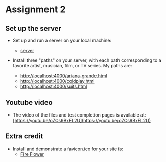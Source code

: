 # Assignment 2

## Set up the server

* Set up and run a server on your local machine:
    * [server](app.js)

* Install three "paths" on your server, with each path corresponding to a favorite artist, musician, film, or TV series. My paths are:
  * [http://localhost:4000/ariana-grande.html](ariana-grande.html)
  * [http://localhost:4000/coldplay.html](coldplay.html)
  * [http://localhost:4000/suits.html](suits.html)

## Youtube video

* The video of the files and test completion pages is available at: [https://youtu.be/oZCs9BxFL2U](https://youtu.be/oZCs9BxFL2U)

## Extra credit

* Install and demonstrate a favicon.ico for your site is: 
  * [Fire Flower](favicon.ico)